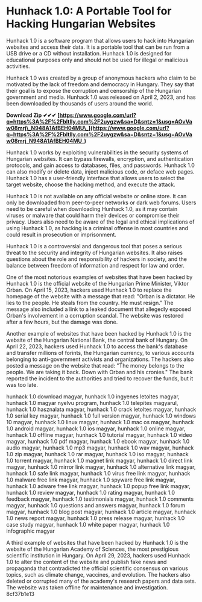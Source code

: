
 
# Hunhack 1.0: A Portable Tool for Hacking Hungarian Websites
 
Hunhack 1.0 is a software program that allows users to hack into Hungarian websites and access their data. It is a portable tool that can be run from a USB drive or a CD without installation. Hunhack 1.0 is designed for educational purposes only and should not be used for illegal or malicious activities.
 
Hunhack 1.0 was created by a group of anonymous hackers who claim to be motivated by the lack of freedom and democracy in Hungary. They say that their goal is to expose the corruption and censorship of the Hungarian government and media. Hunhack 1.0 was released on April 2, 2023, and has been downloaded by thousands of users around the world.
 
**Download Zip ✔✔✔ [https://www.google.com/url?q=https%3A%2F%2Fbltlly.com%2F2uygzw&sa=D&sntz=1&usg=AOvVaw08mrj\_N948A1AfBEH04MU\_](https://www.google.com/url?q=https%3A%2F%2Fbltlly.com%2F2uygzw&sa=D&sntz=1&usg=AOvVaw08mrj_N948A1AfBEH04MU_)**


 
Hunhack 1.0 works by exploiting vulnerabilities in the security systems of Hungarian websites. It can bypass firewalls, encryption, and authentication protocols, and gain access to databases, files, and passwords. Hunhack 1.0 can also modify or delete data, inject malicious code, or deface web pages. Hunhack 1.0 has a user-friendly interface that allows users to select the target website, choose the hacking method, and execute the attack.
 
Hunhack 1.0 is not available on any official website or online store. It can only be downloaded from peer-to-peer networks or dark web forums. Users need to be careful when downloading Hunhack 1.0, as it may contain viruses or malware that could harm their devices or compromise their privacy. Users also need to be aware of the legal and ethical implications of using Hunhack 1.0, as hacking is a criminal offense in most countries and could result in prosecution or imprisonment.
 
Hunhack 1.0 is a controversial and dangerous tool that poses a serious threat to the security and integrity of Hungarian websites. It also raises questions about the role and responsibility of hackers in society, and the balance between freedom of information and respect for law and order.

One of the most notorious examples of websites that have been hacked by Hunhack 1.0 is the official website of the Hungarian Prime Minister, Viktor Orban. On April 15, 2023, hackers used Hunhack 1.0 to replace the homepage of the website with a message that read: "Orban is a dictator. He lies to the people. He steals from the country. He must resign." The message also included a link to a leaked document that allegedly exposed Orban's involvement in a corruption scandal. The website was restored after a few hours, but the damage was done.
 
Another example of websites that have been hacked by Hunhack 1.0 is the website of the Hungarian National Bank, the central bank of Hungary. On April 22, 2023, hackers used Hunhack 1.0 to access the bank's database and transfer millions of forints, the Hungarian currency, to various accounts belonging to anti-government activists and organizations. The hackers also posted a message on the website that read: "The money belongs to the people. We are taking it back. Down with Orban and his cronies." The bank reported the incident to the authorities and tried to recover the funds, but it was too late.
 
hunhack 1.0 download magyar,  hunhack 1.0 ingyenes letoltes magyar,  hunhack 1.0 magyar nyelvu program,  hunhack 1.0 telepites magyarul,  hunhack 1.0 hasznalata magyar,  hunhack 1.0 crack letoltes magyar,  hunhack 1.0 serial key magyar,  hunhack 1.0 full version magyar,  hunhack 1.0 windows 10 magyar,  hunhack 1.0 linux magyar,  hunhack 1.0 mac os magyar,  hunhack 1.0 android magyar,  hunhack 1.0 ios magyar,  hunhack 1.0 online magyar,  hunhack 1.0 offline magyar,  hunhack 1.0 tutorial magyar,  hunhack 1.0 video magyar,  hunhack 1.0 pdf magyar,  hunhack 1.0 ebook magyar,  hunhack 1.0 audio magyar,  hunhack 1.0 mp3 magyar,  hunhack 1.0 wav magyar,  hunhack 1.0 zip magyar,  hunhack 1.0 rar magyar,  hunhack 1.0 iso magyar,  hunhack 1.0 torrent magyar,  hunhack 1.0 magnet link magyar,  hunhack 1.0 direct link magyar,  hunhack 1.0 mirror link magyar,  hunhack 1.0 alternative link magyar,  hunhack 1.0 safe link magyar,  hunhack 1.0 virus free link magyar,  hunhack 1.0 malware free link magyar,  hunhack 1.0 spyware free link magyar,  hunhack 1.0 adware free link magyar,  hunhack 1.0 popup free link magyar,  hunhack 1.0 review magyar,  hunhack 1.0 rating magyar,  hunhack 1.0 feedback magyar,  hunhack 1.0 testimonials magyar,  hunhack 1.0 comments magyar,  hunhack 1.0 questions and answers magyar,  hunhack 1.0 forum magyar,  hunhack 1.0 blog post magyar,  hunhack 1.0 article magyar,  hunhack 1.0 news report magyar,  hunhack 1.0 press release magyar,  hunhack 1.0 case study magyar,  hunhack 1.0 white paper magyar,  hunhack 1.0 infographic magyar
 
A third example of websites that have been hacked by Hunhack 1.0 is the website of the Hungarian Academy of Sciences, the most prestigious scientific institution in Hungary. On April 29, 2023, hackers used Hunhack 1.0 to alter the content of the website and publish fake news and propaganda that contradicted the official scientific consensus on various topics, such as climate change, vaccines, and evolution. The hackers also deleted or corrupted many of the academy's research papers and data sets. The website was taken offline for maintenance and investigation.
 8cf37b1e13
 
